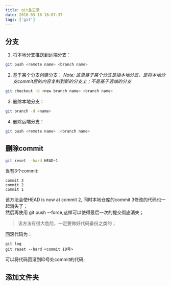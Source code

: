 ```yaml
---
title: git备忘录
date: 2016-03-16 16:07:37
tags: ['git']
---
```


## 分支
1. 将本地分支推送到远端分支：
``` bash
git push <remote name> <branch name>
```

2. 基于某个分支创建分支：
*Note: 这里基于某个分支是指本地分支，是将本地分支commit后的内容复制到新的分支上；不是基于远端的分支*
``` bash
git checkout -b <new branch name> <branch name>

```
<!--more-->

3. 删除本地分支：
``` bash
git branch -d <name>
```

4. 删除远端分支：
``` bash
git push <remote name> :<branch name>
```
## 删除commit
``` bash
git reset --hard HEAD~1
```
当有3个commit:
```
commit 3
commit 2
commit 1
```
该方法会使HEAD is now at commit 2, 同时本地仓库的commit 3修改的代码也一起消失了；  
然后再使用 git push --force,这样可以使得最后一次的提交彻底消失；
> 该方法有很大危险，一定要做好代码备份之类的；


回滚代码为：
```
git log
git reset --hard <commit ID号>
```
可以将代码回滚到ID号处commit的代码;

## 添加文件夹

